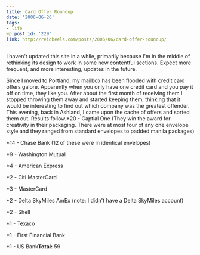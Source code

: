 ```yaml
---
title: Card Offer Roundup
date: '2006-06-26'
tags:
- life
wp:post_id: '229'
link: http://reidbeels.com/posts/2006/06/card-offer-roundup/
---
```


I haven't updated this site in a while, primarily because I'm in the middle of rethinking its design to work in some new contentful sections. Expect more frequent, and more interesting, updates in the future.

Since I moved to Portland, my mailbox has been flooded with credit card offers galore. Apparently when you only have one credit card and you pay it off on time, they like you. After about the first month of receiving them I stopped throwing them away and started keeping them, thinking that it would be interesting to find out which company was the greatest offender. This evening, back in Ashland, I came upon the cache of offers and sorted them out. Results follow.*20 - Captial One (They win the award for creativity in their packaging. There were at most four of any one envelope style and they ranged from standard envelopes to padded manila packages)


*14 - Chase Bank (12 of these were in identical envelopes)


*9 - Washington Mutual


*4 - American Express


*2 - Citi MasterCard


*3 - MasterCard


*2 - Delta SkyMiles AmEx (note: I didn't have a Delta SkyMiles account)


*2 - Shell


*1 - Texaco


*1 - First Financial Bank


*1 - US Bank**Total:**
 59
